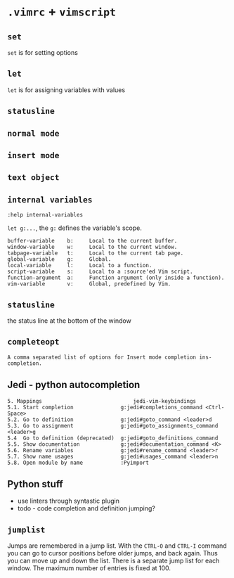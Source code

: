 # `.vimrc` + `vimscript`

## `set`
`set` is for setting options

## `let`
`let` is for assigning variables with values

## `statusline`

## `normal mode`

## `insert mode`

## `text object`

## `internal variables`

`:help internal-variables`

`let g:...`, the `g:` defines the variable's scope.

    buffer-variable    b:     Local to the current buffer.
    window-variable    w:     Local to the current window.
    tabpage-variable   t:     Local to the current tab page.
    global-variable    g:     Global.
    local-variable     l:     Local to a function.
    script-variable    s:     Local to a :source'ed Vim script.
    function-argument  a:     Function argument (only inside a function).
    vim-variable       v:     Global, predefined by Vim.

## `statusline`
the status line at the bottom of the window

## `completeopt`
    A comma separated list of options for Insert mode completion ins-completion.

## Jedi - python autocompletion
    5. Mappings                             jedi-vim-keybindings
    5.1. Start completion               g:jedi#completions_command <Ctrl-Space>
    5.2. Go to definition               g:jedi#goto_command <leader>d
    5.3. Go to assignment               g:jedi#goto_assignments_command <leader>g
    5.4  Go to definition (deprecated)  g:jedi#goto_definitions_command
    5.5. Show documentation             g:jedi#documentation_command <K>
    5.6. Rename variables               g:jedi#rename_command <leader>r
    5.7. Show name usages               g:jedi#usages_command <leader>n
    5.8. Open module by name            :Pyimport

## Python stuff

* use linters through syntastic plugin
* todo - code completion and definition jumping?

## `jumplist`

Jumps are remembered in a jump list.  With the `CTRL-O` and `CTRL-I` command you can
go to cursor positions before older jumps, and back again.  Thus you can move up
and down the list.  There is a separate jump list for each window. The maximum
number of entries is fixed at 100.
